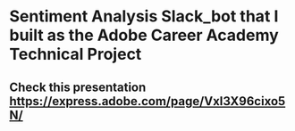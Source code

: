 # Sentiment Analysis Slack_bot that I built as the Adobe Career Academy Technical Project
## Check this presentation https://express.adobe.com/page/VxI3X96cixo5N/
